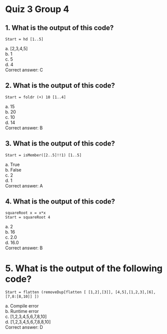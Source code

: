 # Quiz 3 Group 4
## 1. What is the output of this code?
```
Start = hd [1..5]
```
a. [2,3,4,5]\
b. 1\
c. 5\
d. 4\
Correct answer: C
## 2. What is the output of this code?
```
Start = foldr (+) 10 [1..4]
```
a. 15\
b. 20\
c. 10\
d. 14\
Correct answer: B
## 3. What is the output of this code?
```
Start = isMember([2..5]!!1) [1..5]
```
a. True\
b. False\
c. 2\
d. 1\
Correct answer: A
## 4. What is the output of this code?
```
squareRoot x = x*x
Start = squareRoot 4
```
a. 2\
b. 16\
c. 2.0\
d. 16.0\
Correct answer: B
# 5. What is the output of the following code?
```
Start = flatten (removeDup[flatten [ [1,2],[3]], [4,5],[1,2,3],[6],[7,8:[8,10]] ])
```
a. Compile error\
b. Runtime error\
c. [1,2,3,4,5,6,7,8,10]\
d. [1,2,3,4,5,6,7,8,8,10]\
Correct answer: D